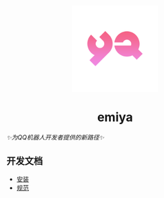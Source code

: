 
<p align='center'>
<img src='YA.png' width='200' alt='logo' aling='middle'/>
</p>


<div align="center">

# emiya

</div>

_✨为QQ机器人开发者提供的新路径✨_

## 开发文档


- [安装](./docs/启动文档.md)
- [规范](./docs/规范.md)
